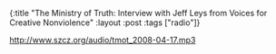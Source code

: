 {:title "The Ministry of Truth: Interview with Jeff Leys from Voices for Creative Nonviolence"
:layout :post
:tags  ["radio"]}

<http://www.szcz.org/audio/tmot_2008-04-17.mp3>

